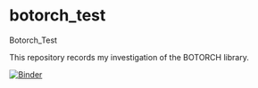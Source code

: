 # botorch_test
Botorch_Test

This repository records my investigation of the BOTORCH library.

[![Binder](https://mybinder.org/badge_logo.svg)](https://mybinder.org/v2/gh/Gtarcraz/botorch_test/master?filepath=Introduction_to_Botorch.ipynb)

